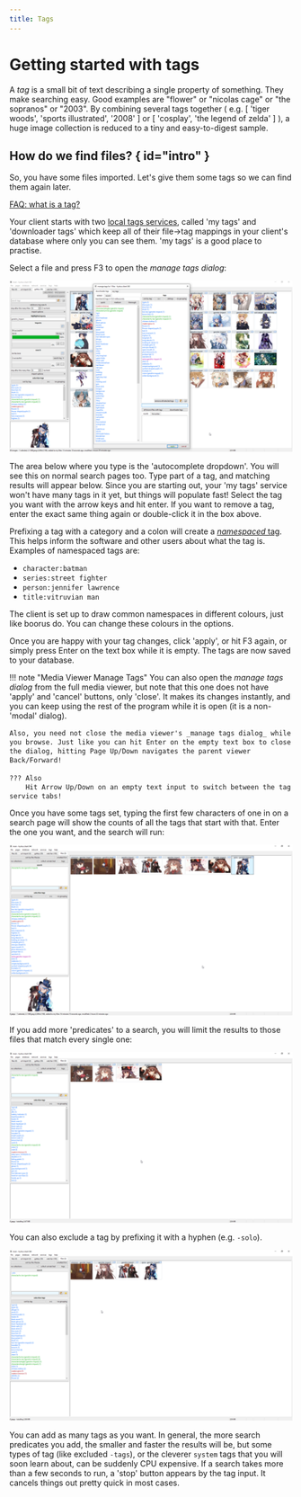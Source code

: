 ```yaml
---
title: Tags
---
```


# Getting started with tags
A _tag_ is a small bit of text describing a single property of something. They make searching easy. Good examples are "flower" or "nicolas cage" or "the sopranos" or "2003". By combining several tags together ( e.g. \[ 'tiger woods', 'sports illustrated', '2008' \] or \[ 'cosplay', 'the legend of zelda' \] ), a huge image collection is reduced to a tiny and easy-to-digest sample.

## How do we find files? { id="intro" }

So, you have some files imported. Let's give them some tags so we can find them again later.

[FAQ: what is a tag?](faq.md#tags)

Your client starts with two [local tags services](getting_started_more_tags.md#tag_services), called 'my tags' and 'downloader tags' which keep all of their file->tag mappings in your client's database where only you can see them. 'my tags' is a good place to practise.

Select a file and press F3 to open the _manage tags dialog_:

[![](images/manage_tags.png)](images/manage_tags.png)

The area below where you type is the 'autocomplete dropdown'. You will see this on normal search pages too. Type part of a tag, and matching results will appear below. Since you are starting out, your 'my tags' service won't have many tags in it yet, but things will populate fast! Select the tag you want with the arrow keys and hit enter. If you want to remove a tag, enter the exact same thing again or double-click it in the box above.

Prefixing a tag with a category and a colon will create a [_namespaced_ tag](faq.md#namespaces). This helps inform the software and other users about what the tag is. Examples of namespaced tags are:

*   `character:batman`
*   `series:street fighter`
*   `person:jennifer lawrence`
*   `title:vitruvian man`

The client is set up to draw common namespaces in different colours, just like boorus do. You can change these colours in the options.

Once you are happy with your tag changes, click 'apply', or hit F3 again, or simply press Enter on the text box while it is empty. The tags are now saved to your database.

!!! note "Media Viewer Manage Tags"
    You can also open the _manage tags dialog_ from the full media viewer, but note that this one does not have 'apply' and 'cancel' buttons, only 'close'. It makes its changes instantly, and you can keep using the rest of the program while it is open (it is a non-'modal' dialog).
    
    Also, you need not close the media viewer's _manage tags dialog_ while you browse. Just like you can hit Enter on the empty text box to close the dialog, hitting Page Up/Down navigates the parent viewer Back/Forward!
    
    ??? Also
        Hit Arrow Up/Down on an empty text input to switch between the tag service tabs!

Once you have some tags set, typing the first few characters of one in on a search page will show the counts of all the tags that start with that. Enter the one you want, and the search will run:

[![](images/search_hu_tao.png)](images/search_hu_tao.png)

If you add more 'predicates' to a search, you will limit the results to those files that match every single one:

[![](images/search_hu_tao_solo.png)](images/search_hu_tao_solo.png)

You can also exclude a tag by prefixing it with a hyphen (e.g. `-solo`).

[![](images/search_hu_tao_not_solo.png)](images/search_hu_tao_not_solo.png)

You can add as many tags as you want. In general, the more search predicates you add, the smaller and faster the results will be, but some types of tag (like excluded `-tags`), or the cleverer `system` tags that you will soon learn about, can be suddenly CPU expensive. If a search takes more than a few seconds to run, a 'stop' button appears by the tag input. It cancels things out pretty quick in most cases.
